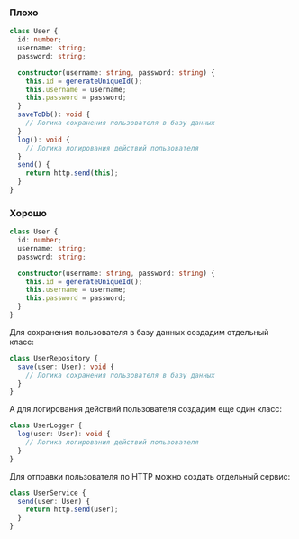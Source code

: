 ### Плохо

```ts
class User {
  id: number;
  username: string;
  password: string;

  constructor(username: string, password: string) {
    this.id = generateUniqueId();
    this.username = username;
    this.password = password;
  }
  saveToDb(): void {
    // Логика сохранения пользователя в базу данных
  }
  log(): void {
    // Логика логирования действий пользователя
  }
  send() {
    return http.send(this);
  }
}
```

### Хорошо

```ts
class User {
  id: number;
  username: string;
  password: string;

  constructor(username: string, password: string) {
    this.id = generateUniqueId();
    this.username = username;
    this.password = password;
  }
}
```

Для сохранения пользователя в базу данных создадим отдельный класс:

```ts
class UserRepository {
  save(user: User): void {
    // Логика сохранения пользователя в базу данных
  }
}
```

А для логирования действий пользователя создадим еще один класс:

```ts
class UserLogger {
  log(user: User): void {
    // Логика логирования действий пользователя
  }
}
```

Для отправки пользователя по HTTP можно создать отдельный сервис:

```ts
class UserService {
  send(user: User) {
    return http.send(user);
  }
}
```
